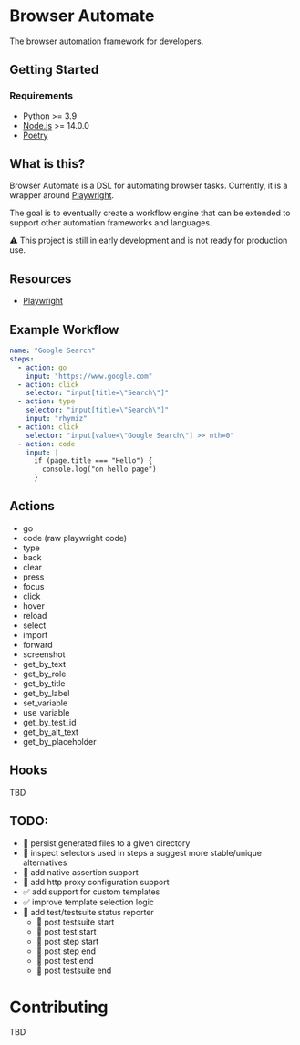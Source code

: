 # Browser Automate

The browser automation framework for developers.

## Getting Started

### Requirements

* Python >= 3.9
* [Node.js](https://nodejs.org/en/) >= 14.0.0
* [Poetry](https://python-poetry.org/docs/#installation)


## What is this?

Browser Automate is a DSL for automating browser tasks.
Currently, it is a wrapper around [Playwright](https://playwright.dev/docs/intro).

The goal is to eventually create a workflow engine that can be extended to support other automation frameworks and
languages.

:warning: This project is still in early development and is not ready for production use.

## Resources

* [Playwright](https://playwright.dev/docs/intro)

## Example Workflow

```yaml
name: "Google Search"
steps:
  - action: go
    input: "https://www.google.com"
  - action: click
    selector: "input[title=\"Search\"]"
  - action: type
    selector: "input[title=\"Search\"]"
    input: "rhymiz"
  - action: click
    selector: "input[value=\"Google Search\"] >> nth=0"
  - action: code
    input: |
      if (page.title === "Hello") {
        console.log("on hello page")
      }
```

## Actions

* go
* code (raw playwright code)
* type
* back
* clear
* press
* focus
* click
* hover
* reload
* select
* import
* forward
* screenshot
* get_by_text
* get_by_role
* get_by_title
* get_by_label
* set_variable
* use_variable
* get_by_test_id
* get_by_alt_text
* get_by_placeholder

## Hooks

TBD

## TODO:

* 📝 persist generated files to a given directory
* 📝 inspect selectors used in steps a suggest more stable/unique alternatives
* 📝 add native assertion support
* 📝 add http proxy configuration support
* ✅ add support for custom templates
* ✅ improve template selection logic
* 📝 add test/testsuite status reporter
    * 📝 post testsuite start
    * 📝 post test start
    * 📝 post step start
    * 📝 post step end
    * 📝 post test end
    * 📝 post testsuite end

# Contributing

TBD
